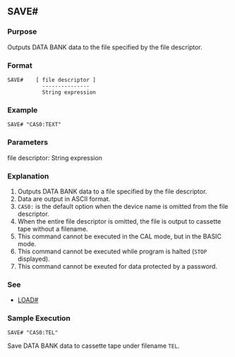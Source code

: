 ## SAVE#

### Purpose
Outputs DATA BANK data to the file specified by the file descriptor.

### Format
```basic
SAVE#    [ file descriptor ]
           ---------------
           String expression
```

### Example
```basic
SAVE# "CAS0:TEXT"
```

### Parameters
file descriptor: String expression

### Explanation
1. Outputs DATA BANK data to a file specified by the file descriptor.
2. Data are output in ASCII format.
3. `CAS0:` is the default option when the device name is omitted from the file descriptor.
4. When the entire file descriptor is omitted, the file is output to cassette tape without a filename.
5. This command cannot be executed in the CAL mode, but in the BASIC mode.
6. This command cannot be executed while program is halted (`STOP` displayed).
7. This command cannot be exeuted for data protected by a password.

### See
 - [LOAD#](LOAD_HASH.md)

### Sample Execution
```basic
SAVE# "CAS0:TEL"
```
Save DATA BANK data to cassette tape under filename `TEL`.
